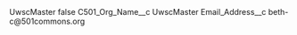 <?xml version="1.0" encoding="UTF-8"?>
<CustomMetadata xmlns="http://soap.sforce.com/2006/04/metadata" xmlns:xsi="http://www.w3.org/2001/XMLSchema-instance" xmlns:xsd="http://www.w3.org/2001/XMLSchema">
    <label>UwscMaster</label>
    <protected>false</protected>
    <values>
        <field>C501_Org_Name__c</field>
        <value xsi:type="xsd:string">UwscMaster</value>
    </values>
    <values>
        <field>Email_Address__c</field>
        <value xsi:type="xsd:string">beth-c@501commons.org</value>
    </values>
</CustomMetadata>
